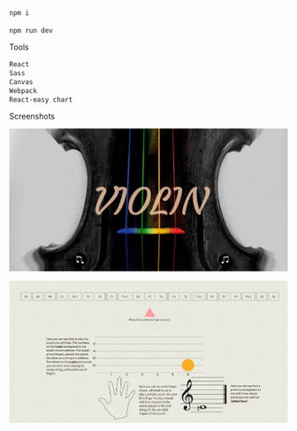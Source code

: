     npm i 

    npm run dev


Tools

    React
    Sass
    Canvas
    Webpack
    React-easy chart
    
Screenshots

![alt text](src/images/screenshot2.png "Header")

![alt text](src/images/Screenshot1.png "Main")
    
